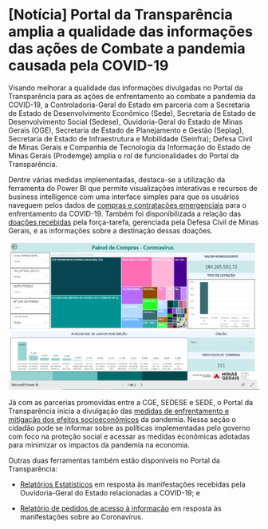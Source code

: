 
# [Notícia] Portal da Transparência amplia a qualidade das informações das ações de Combate a pandemia causada pela COVID-19

Visando melhorar a qualidade das informações divulgadas no Portal da Transparência para as ações de enfrentamento ao combate a pandemia da COVID-19, a Controladoria-Geral do Estado em parceria com a Secretaria de Estado de Desenvolvimento Econômico (Sede), Secretaria de Estado de Desenvolvimento Social (Sedese), Ouvidoria-Geral do Estado de Minas Gerais (OGE),  Secretaria de Estado de Planejamento e Gestão (Seplag), Secretaria de Estado de Infraestrutura e Mobilidade (Seinfra); Defesa Civil de Minas Gerais e Companhia de Tecnologia da Informação do Estado de Minas Gerais (Prodemge) amplia o rol de funcionalidades do Portal da Transparência.


Dentre várias medidas implementadas, destaca-se a utilização da ferramenta do Power BI que permite visualizações interativas e recursos de business intelligence com uma interface simples para que os usuários naveguem pelos dados de [compras e contratações emergenciais]() para o enfrentamento da COVID-19. Também foi disponibilizada a relação das [doações recebidas](http://transparencia.mg.gov.br/covid-19/doacoes-coronavirus) pela força-tarefa, gerenciada pela Defesa Civil de Minas Gerais, e as informações sobre a destinação dessas doações.

![](static/bi-contratacoes.png)

Já com as parcerias promovidas entre a CGE, SEDESE e SEDE, o Portal da Transparência inicia a divulgação das [medidas de enfrentamento e mitigação dos efeitos socioeconômicos](http://transparencia.mg.gov.br/covid-19/medidas-estimulo-economico-protecao-social) da pandemia. Nessa seção o cidadão pode se informar sobre as políticas implementadas pelo governo com foco na proteção social e acessar as medidas econômicas adotadas para minimizar os impactos da pandemia na economia.

Outras duas ferramentas também estão disponíveis no Portal da Transparência:

* [Relatórios Estatísticos](http://transparencia.mg.gov.br/covid-19/ouvidoria-coronavirus) em resposta às manifestações recebidas pela Ouvidoria-Geral do Estado relacionadas a COVID-19; e

* [Relatório de pedidos de acesso à informação](http://www.transparencia.mg.gov.br/covid-19/acesso-a-informacao) em resposta às manifestações sobre ao Coronavírus.
